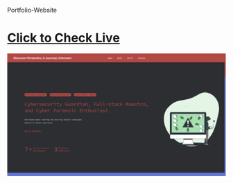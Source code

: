 Portfolio-Website

<h1><a href="https://github.com/Metoric-meto/himanshu-portflio"> Click to Check Live</a></h1>
<img src="webpage.png">
